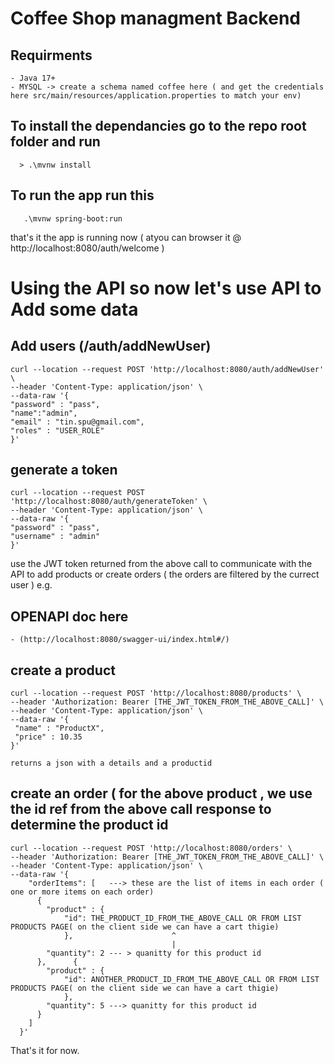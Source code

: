 # Coffee Shop managment Backend 

  ## Requirments
    - Java 17+
    - MYSQL -> create a schema named coffee here ( and get the credentials here src/main/resources/application.properties to match your env)
  ## To install the dependancies go to the repo root folder and run
  ```
    > .\mvnw install
  ```
  ## To run the app run this 
  ```
     .\mvnw spring-boot:run
  ```
  that's it the app is running now ( atyou can browser it @ http://localhost:8080/auth/welcome )

# Using the API so now let's use API to Add some data

##  Add users (/auth/addNewUser)
```
curl --location --request POST 'http://localhost:8080/auth/addNewUser' \
--header 'Content-Type: application/json' \
--data-raw '{
"password" : "pass",
"name":"admin",
"email" : "tin.spu@gmail.com",
"roles" : "USER_ROLE"
}'
```
##  generate a token 
```
curl --location --request POST 'http://localhost:8080/auth/generateToken' \
--header 'Content-Type: application/json' \
--data-raw '{
"password" : "pass",
"username" : "admin"
}'
```
 use the JWT token returned from the above call to communicate with the API to add products or create orders ( the orders are filtered by the currect user )
e.g.
## OPENAPI doc here 
    - (http://localhost:8080/swagger-ui/index.html#/)

##  create a product 
```
curl --location --request POST 'http://localhost:8080/products' \
--header 'Authorization: Bearer [THE_JWT_TOKEN_FROM_THE_ABOVE_CALL]' \
--header 'Content-Type: application/json' \
--data-raw '{
 "name" : "ProductX",
 "price" : 10.35
}'

returns a json with a details and a productid

```
##  create an order ( for the above product , we use the id ref from the above call response to determine the product id
```
curl --location --request POST 'http://localhost:8080/orders' \
--header 'Authorization: Bearer [THE_JWT_TOKEN_FROM_THE_ABOVE_CALL]' \
--header 'Content-Type: application/json' \
--data-raw '{
    "orderItems": [   ---> these are the list of items in each order ( one or more items on each order)
      {
        "product" : { 
            "id": THE_PRODUCT_ID_FROM_THE_ABOVE_CALL OR FROM LIST PRODUCTS PAGE( on the client side we can have a cart thigie)
            },                      ^  
                                    |
        "quantity": 2 --- > quanitty for this product id
      },      {
        "product" : { 
            "id": ANOTHER_PRODUCT_ID_FROM_THE_ABOVE_CALL OR FROM LIST PRODUCTS PAGE( on the client side we can have a cart thigie)
            },
        "quantity": 5 ---> quanitty for this product id
      }
    ]
  }'
 ```

 

That's it for now.

 

